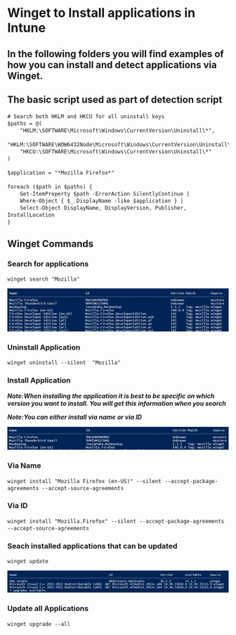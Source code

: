# Winget to Install applications in Intune

## In the following folders you will find examples of how you can install and detect applications via Winget. 

## The basic script used as part of detection script

```
# Search both HKLM and HKCU for all uninstall keys
$paths = @(
    "HKLM:\SOFTWARE\Microsoft\Windows\CurrentVersion\Uninstall\*",
    "HKLM:\SOFTWARE\WOW6432Node\Microsoft\Windows\CurrentVersion\Uninstall\*",
    "HKCU:\SOFTWARE\Microsoft\Windows\CurrentVersion\Uninstall\*"
)

$application = "*Mozilla Firefox*"

foreach ($path in $paths) {
    Get-ItemProperty $path -ErrorAction SilentlyContinue |
    Where-Object { $_.DisplayName -like $application } |
    Select-Object DisplayName, DisplayVersion, Publisher, InstallLocation
}
```

## Winget Commands

### Search for applications
```
winget search "Mozilla"
```
![alt text](images/wingetsearch.png)

### Uninstall Application
```
winget uninstall --silent  "Mozilla"
```

### Install Application
***Note:When installing the application it is best to be specific on which version you want to install. You will get this information when you search***

***Note:You can either install via name or via ID***

![alt text](images/wingetinstall.png)

### Via Name
```
winget install "Mozilla Firefox (en-US)" --silent --accept-package-agreements --accept-source-agreements
```
### Via ID

```
winget install "Mozilla.Firefox" --silent --accept-package-agreements --accept-source-agreements
```

### Seach installed applications that can be updated
```
winget update
```
![alt text](images/WingetUpdate.png)


### Update all Applications
```
winget upgrade --all
```


